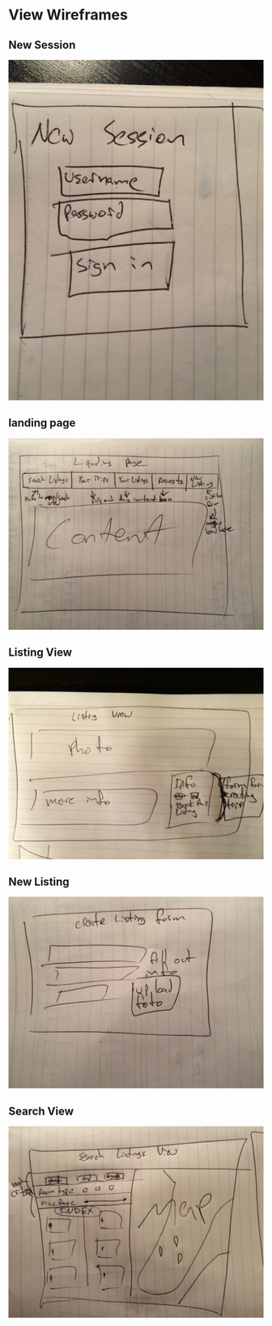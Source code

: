 # View Wireframes

## New Session
![new-session]

## landing page
![landing-page]

## Listing View
![listing-view]

## New Listing
![create-listing-form]

## Search View
![search-view]

[new-session]: ./wireframes/new_session.JPG
[landing-page]: ./wireframes/landing_page.JPG
[listing-view]: ./wireframes/listing_view.JPG
[create-listing-form]: ./wireframes/create_listing_form.JPG
[search-view]: ./wireframes/search_view.JPG
